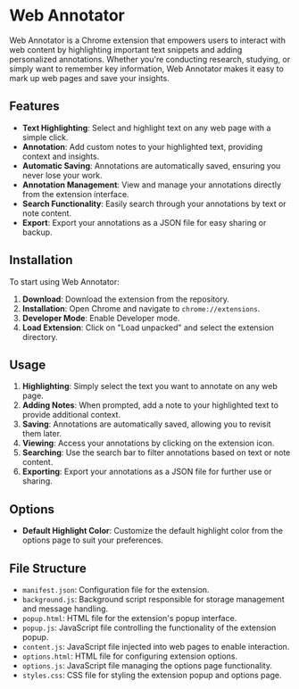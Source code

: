 # Web Annotator

Web Annotator is a Chrome extension that empowers users to interact with web content by highlighting important text snippets and adding personalized annotations. Whether you're conducting research, studying, or simply want to remember key information, Web Annotator makes it easy to mark up web pages and save your insights.

## Features

- **Text Highlighting**: Select and highlight text on any web page with a simple click.
- **Annotation**: Add custom notes to your highlighted text, providing context and insights.
- **Automatic Saving**: Annotations are automatically saved, ensuring you never lose your work.
- **Annotation Management**: View and manage your annotations directly from the extension interface.
- **Search Functionality**: Easily search through your annotations by text or note content.
- **Export**: Export your annotations as a JSON file for easy sharing or backup.

## Installation

To start using Web Annotator:

1. **Download**: Download the extension from the repository.
2. **Installation**: Open Chrome and navigate to `chrome://extensions`.
3. **Developer Mode**: Enable Developer mode.
4. **Load Extension**: Click on "Load unpacked" and select the extension directory.

## Usage

1. **Highlighting**: Simply select the text you want to annotate on any web page.
2. **Adding Notes**: When prompted, add a note to your highlighted text to provide additional context.
3. **Saving**: Annotations are automatically saved, allowing you to revisit them later.
4. **Viewing**: Access your annotations by clicking on the extension icon.
5. **Searching**: Use the search bar to filter annotations based on text or note content.
6. **Exporting**: Export your annotations as a JSON file for further use or sharing.

## Options

- **Default Highlight Color**: Customize the default highlight color from the options page to suit your preferences.

## File Structure

- `manifest.json`: Configuration file for the extension.
- `background.js`: Background script responsible for storage management and message handling.
- `popup.html`: HTML file for the extension's popup interface.
- `popup.js`: JavaScript file controlling the functionality of the extension popup.
- `content.js`: JavaScript file injected into web pages to enable interaction.
- `options.html`: HTML file for configuring extension options.
- `options.js`: JavaScript file managing the options page functionality.
- `styles.css`: CSS file for styling the extension popup and options page.
